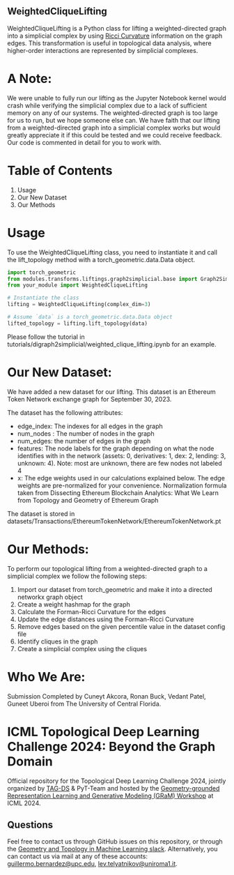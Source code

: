 ## WeightedCliqueLifting
WeightedCliqueLifting is a Python class for lifting a weighted-directed graph into a simplicial complex by using [Ricci Curvature](https://en.wikipedia.org/wiki/Ricci_curvature) information on the graph edges. This transformation is useful in topological data analysis, where higher-order interactions are represented by simplicial complexes.

# A Note:
We were unable to fully run our lifting as the Jupyter Notebook kernel would crash while verifying the simplicial complex due to a lack of sufficient memory on any of our systems. The weighted-directed graph is too large for us to run, but we hope someone else can. We have faith that our lifting from a weighted-directed graph into a simplicial complex works but would greatly appreciate it if this could be tested and we could receive feedback. Our code is commented in detail for you to work with.

# Table of Contents

1. Usage
2. Our New Dataset
3. Our Methods

# Usage

To use the WeightedCliqueLifting class, you need to instantiate it and call the lift_topology method with a torch_geometric.data.Data object.
```Python
import torch_geometric
from modules.transforms.liftings.graph2simplicial.base import Graph2SimplicialLifting
from your_module import WeightedCliqueLifting

# Instantiate the class
lifting = WeightedCliqueLifting(complex_dim=3)

# Assume `data` is a torch_geometric.data.Data object
lifted_topology = lifting.lift_topology(data)
```
Please follow the tutorial in tutorials/digraph2simplicial/weighted_clique_lifting.ipynb for an example.

# Our New Dataset:
We have added a new dataset for our lifting. This dataset is an Ethereum Token Network exchange graph for September 30, 2023.

The dataset has the following attributes:
- edge_index: The indexes for all edges in the graph
- num_nodes : The number of nodes in the graph
- num_edges: the number of edges in the graph
- features: The node labels for the graph depending on what the node identifies with in the network (assets: 0, derivatives: 1, dex: 2, lending: 3, unknown: 4). Note: most are unknown, there are few nodes not labeled 4
- x: The edge weights used in our calculations explained below. The edge weights are pre-normalized for your convenience. Normalization formula taken from Dissecting Ethereum Blockchain Analytics: What We Learn from Topology and Geometry of Ethereum Graph

The dataset is stored in datasets/Transactions/EthereumTokenNetwork/EthereumTokenNetwork.pt

# Our Methods:
To perform our topological lifting from a weighted-directed graph to a simplicial complex we follow the following steps:

1. Import our dataset from torch_geometric and make it into a directed networkx graph object
2. Create a weight hashmap for the graph
3. Calculate the Forman-Ricci Curvature for the edges
4. Update the edge distances using the Forman-Ricci Curvature
5. Remove edges based on the given percentile value in the dataset config file
6. Identify cliques in the graph
7. Create a simplicial complex using the cliques


# Who We Are:
Submission Completed by Cuneyt Akcora, Ronan Buck, Vedant Patel, Guneet Uberoi from The University of Central Florida.

# ICML Topological Deep Learning Challenge 2024: Beyond the Graph Domain
Official repository for the Topological Deep Learning Challenge 2024, jointly organized by [TAG-DS](https://www.tagds.com) & PyT-Team and hosted by the [Geometry-grounded Representation Learning and Generative Modeling (GRaM) Workshop](https://gram-workshop.github.io) at ICML 2024.

 
   

## Questions

Feel free to contact us through GitHub issues on this repository, or through the [Geometry and Topology in Machine Learning slack](https://tda-in-ml.slack.com/join/shared_invite/enQtOTIyMTIyNTYxMTM2LTA2YmQyZjVjNjgxZWYzMDUyODY5MjlhMGE3ZTI1MzE4NjI2OTY0MmUyMmQ3NGE0MTNmMzNiMTViMjM2MzE4OTc#/). Alternatively, you can contact us via mail at any of these accounts: guillermo.bernardez@upc.edu, lev.telyatnikov@uniroma1.it.
